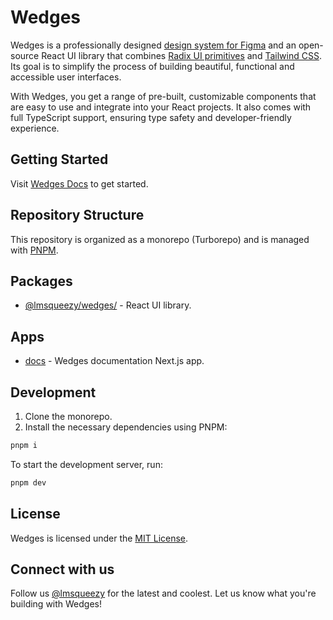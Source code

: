# Wedges
Wedges is a professionally designed <a href="https://lemonsqueezy.com/wedges/figma/" target="_blank">design system for Figma</a> and an open-source React UI library that combines <a href="https://www.radix-ui.com/primitives" target="_blank" rel="noopener noreferrer">Radix UI primitives</a> and <a href="https://tailwindcss.com/" target="_blank" rel="noopener noreferrer">Tailwind CSS</a>. Its goal is to simplify the process of building beautiful, functional and accessible user interfaces.

With Wedges, you get a range of pre-built, customizable components that are easy to use and integrate into your React projects. It also comes with full TypeScript support, ensuring type safety and developer-friendly experience.

## Getting Started
Visit <a href="https://lemonsqueezy.com/wedges" target="_blank">Wedges Docs</a> to get started.

## Repository Structure
This repository is organized as a monorepo (Turborepo) and is managed with <a href="https://pnpm.io" target="_blank">PNPM</a>.

## Packages
- [@lmsqueezy/wedges/](./packages/wedges) - React UI library.

## Apps
- [docs](./apps/docs) - Wedges documentation Next.js app.

## Development
1. Clone the monorepo.
2. Install the necessary dependencies using PNPM:

```bash
pnpm i
```

To start the development server, run:

```bash
pnpm dev
```

## License
Wedges is licensed under the <a href="https://github.com/lmsqueezy/wedges/LICENSE" target="_blank" rel="noreferrer noopener">MIT License</a>.

## Connect with us
Follow us <a href="https://twitter.com/lmsqueezy/" target="_blank" rel="noreferrer">@lmsqueezy</a> for the latest and coolest. Let us know what you're building with Wedges!
